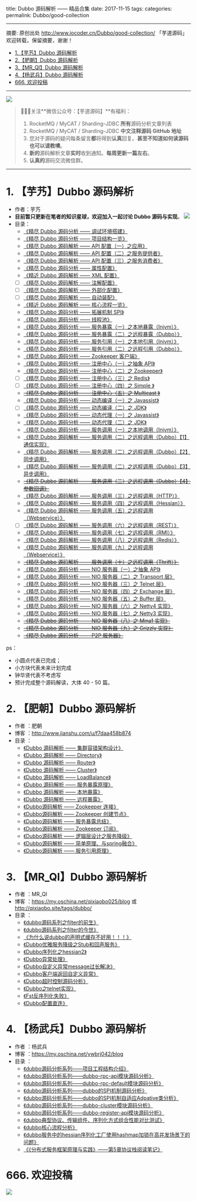 title: Dubbo 源码解析 —— 精品合集
date: 2017-11-15
tags:
categories:
permalink: Dubbo/good-collection

-------

摘要: 原创出处 http://www.iocoder.cn/Dubbo/good-collection/ 「芋道源码」欢迎转载，保留摘要，谢谢！

- [1.【芋艿】Dubbo 源码解析](http://www.iocoder.cn/Dubbo/good-collection/)
- [2.【肥朝】Dubbo 源码解析](http://www.iocoder.cn/Dubbo/good-collection/)
- [3.【MR_QI】Dubbo 源码解析](http://www.iocoder.cn/Dubbo/good-collection/)
- [4.【杨武兵】Dubbo 源码解析](http://www.iocoder.cn/Dubbo/good-collection/)
- [666. 欢迎投稿](http://www.iocoder.cn/Dubbo/good-collection/)

-------

![](http://www.iocoder.cn/images/common/wechat_mp_2017_07_31.jpg)

> 🙂🙂🙂关注**微信公众号：【芋道源码】**有福利：
> 1. RocketMQ / MyCAT / Sharding-JDBC **所有**源码分析文章列表
> 2. RocketMQ / MyCAT / Sharding-JDBC **中文注释源码 GitHub 地址**
> 3. 您对于源码的疑问每条留言**都**将得到**认真**回复。**甚至不知道如何读源码也可以请教噢**。
> 4. **新的**源码解析文章**实时**收到通知。**每周更新一篇左右**。  
> 5. **认真的**源码交流微信群。

-------

# 1. 【芋艿】Dubbo 源码解析

* 作者：芋艿
* **目前暂只更新在笔者的知识星球，欢迎加入一起讨论 Dubbo 源码与实现**。  ![](http://www.iocoder.cn/images/common/zsxq/01.png)
* 目录：
    * [《精尽 Dubbo 源码分析 —— 调试环境搭建》](https://t.zsxq.com/NFuv3jq)
    * [《精尽 Dubbo 源码分析 —— 项目结构一览》](https://t.zsxq.com/NFuv3jq)
    * [《精尽 Dubbo 源码解析 —— API 配置（一）之应用》](https://t.zsxq.com/NFuv3jq)
    * [《精尽 Dubbo 源码解析 —— API 配置（二）之服务提供者》](https://t.zsxq.com/NFuv3jq)
    * [《精尽 Dubbo 源码解析 —— API 配置（三）之服务消费者》](https://t.zsxq.com/NFuv3jq)
    * [《精尽 Dubbo 源码分析 —— 属性配置》](https://t.zsxq.com/NFuv3jq)
    * [《精近 Dubbo 源码解析 —— XML 配置》](https://t.zsxq.com/NFuv3jq)
    * [ ] [《精尽 Dubbo 源码解析 —— 注解配置》](https://t.zsxq.com/NFuv3jq)
    * [ ] [《精尽 Dubbo 源码解析 —— 外部化配置》](https://t.zsxq.com/NFuv3jq)
    * [ ] [《精尽 Dubbo 源码解析 —— 自动装配》](https://t.zsxq.com/NFuv3jq)
    * [《精近 Dubbo 源码解析 —— 核心流程一览》](https://t.zsxq.com/NFuv3jq)
    * [《精尽 Dubbo 源码分析 —— 拓展机制 SPI》](https://t.zsxq.com/NFuv3jq)
    * [《精尽 Dubbo 源码分析 —— 线程池》](https://t.zsxq.com/NFuv3jq)
    * [《精尽 Dubbo 源码分析 —— 服务暴露（一）之本地暴露（Injvm）》](https://t.zsxq.com/NFuv3jq)
    * [《精尽 Dubbo 源码分析 —— 服务暴露（二）之远程暴露（Dubbo）》](https://t.zsxq.com/NFuv3jq)
    * [《精尽 Dubbo 源码分析 —— 服务引用（一）之本地引用（Injvm）》](https://t.zsxq.com/NFuv3jq)
    * [《精尽 Dubbo 源码分析 —— 服务引用（二）之远程引用（Dubbo）》](https://t.zsxq.com/NFuv3jq)
    * [《精尽 Dubbo 源码分析 —— Zookeeper 客户端》](https://t.zsxq.com/NFuv3jq)
    * [《精尽 Dubbo 源码分析 —— 注册中心（一）之抽象 API》](https://t.zsxq.com/NFuv3jq)
    * [《精尽 Dubbo 源码分析 —— 注册中心（二）之 Zookeeper》](https://t.zsxq.com/NFuv3jq)
    * [ ] [《精尽 Dubbo 源码分析 —— 注册中心（三）之 Redis》](https://t.zsxq.com/NFuv3jq)
    * [ ] [《精尽 Dubbo 源码分析 —— 注册中心（四）之 Simple 》](https://t.zsxq.com/NFuv3jq)
    *  ~~[《精尽 Dubbo 源码分析 —— 注册中心（五）之 Multicast 》](https://t.zsxq.com/NFuv3jq)~~
    * [《精尽 Dubbo 源码分析 —— 动态编译（一）之 Javassist》](https://t.zsxq.com/NFuv3jq)
    * [ ] [《精尽 Dubbo 源码分析 —— 动态编译（二）之 JDK》](https://t.zsxq.com/NFuv3jq)
    * [《精尽 Dubbo 源码分析 —— 动态代理（一）之 Javassist》](https://t.zsxq.com/NFuv3jq)
    * [《精尽 Dubbo 源码分析 —— 动态代理（二）之 JDK》](https://t.zsxq.com/NFuv3jq)
    * [《精尽 Dubbo 源码分析 —— 服务调用（一）之本地调用（Injvm）》](https://t.zsxq.com/NFuv3jq)
    * [《精尽 Dubbo 源码解析 —— 服务调用（二）之远程调用（Dubbo）【1】通信实现》](https://t.zsxq.com/NFuv3jq)
    * [《精尽 Dubbo 源码解析 —— 服务调用（二）之远程调用（Dubbo）【2】同步调用》](https://t.zsxq.com/NFuv3jq)
    * [《精尽 Dubbo 源码解析 —— 服务调用（二）之远程调用（Dubbo）【3】异步调用》](https://t.zsxq.com/NFuv3jq)
    * ~~[《精尽 Dubbo 源码解析 —— 服务调用（二）之远程调用（Dubbo）【4】参数回调》](https://t.zsxq.com/NFuv3jq)~~
    * [《精尽 Dubbo 源码解析 —— 服务调用（三）之远程调用（HTTP）》](https://t.zsxq.com/NFuv3jq)
    * [《精尽 Dubbo 源码解析 —— 服务调用（四）之远程调用（Hessian）》](https://t.zsxq.com/NFuv3jq)
    * [《精尽 Dubbo 源码解析 —— 服务调用（五）之远程调用（Webservice）》](https://t.zsxq.com/NFuv3jq)
    * [ ] [《精尽 Dubbo 源码解析 —— 服务调用（六）之远程调用（REST）》](https://t.zsxq.com/NFuv3jq)
    * [《精尽 Dubbo 源码解析 —— 服务调用（七）之远程调用（RMI）》](https://t.zsxq.com/NFuv3jq)
    * [《精尽 Dubbo 源码解析 —— 服务调用（八）之远程调用（Redis）》](https://t.zsxq.com/NFuv3jq)
    * [《精尽 Dubbo 源码解析 —— 服务调用（九）之远程调用（Webservice）》](https://t.zsxq.com/NFuv3jq)
    * ~~[《精尽 Dubbo 源码解析 —— 服务调用（十）之远程调用（Thrift）》](https://t.zsxq.com/NFuv3jq)~~
    * [《精尽 Dubbo 源码分析 —— NIO 服务器（一）之抽象 API》](https://t.zsxq.com/NFuv3jq)
    * [《精尽 Dubbo 源码分析 —— NIO 服务器（二）之 Transport 层》](https://t.zsxq.com/NFuv3jq)
    * [《精尽 Dubbo 源码分析 —— NIO 服务器（三）之 Telnet 层》](https://t.zsxq.com/NFuv3jq)
    * [《精尽 Dubbo 源码分析 —— NIO 服务器（四）之 Exchange 层》](https://t.zsxq.com/NFuv3jq)
    * [《精尽 Dubbo 源码分析 —— NIO 服务器（五）之 Buffer 层》](https://t.zsxq.com/NFuv3jq)
    * [《精尽 Dubbo 源码分析 —— NIO 服务器（六）之 Netty4 实现》](https://t.zsxq.com/NFuv3jq)
    * [《精尽 Dubbo 源码分析 —— NIO 服务器（七）之 Netty3 实现》](https://t.zsxq.com/NFuv3jq)
    * ~~[《精尽 Dubbo 源码分析 —— NIO 服务器（八）之 Mina1 实现》](https://t.zsxq.com/NFuv3jq)~~
    * ~~[《精尽 Dubbo 源码分析 —— NIO 服务器（九）之 Grizzly 实现》](https://t.zsxq.com/NFuv3jq)~~
    * ~~[《精尽 Dubbo 源码分析 —— P2P 服务器》](https://t.zsxq.com/NFuv3jq)~~

ps：

* 小圆点代表已完成；
* 小方块代表未来计划完成
* 钟华贤代表不考虑写
* 预计完成整个源码解读，大体 40 - 50 篇。

# 2. 【肥朝】Dubbo 源码解析

* 作者 ：肥朝
* 博客 ：http://www.jianshu.com/u/f7daa458b874
* 目录 ：
    * [《Dubbo 源码解析 —— 集群容错架构设计》](https://mp.weixin.qq.com/s?__biz=MzUzMTA2NTU2Ng==&mid=2247483767&idx=1&sn=faf031cdc362599276d3cc58598dd51d&chksm=fa497ec6cd3ef7d0729f6dff9baa116b91dfa6624ffac618620d46558d1d23afeb4b9cf789d2#rd) 
    * [《Dubbo 源码解析 —— Directory》](https://mp.weixin.qq.com/s?__biz=MzUzMTA2NTU2Ng==&mid=2247483776&idx=1&sn=0410235af44b2991c163cfdfefeb26e4&chksm=fa497e31cd3ef727d30b1000a6e805c1c69fe65aef5b771d93b5283be4141850d234d5d765c0#rd)
    * [《Dubbo 源码解析 —— Router》](https://mp.weixin.qq.com/s?__biz=MzUzMTA2NTU2Ng==&mid=2247483785&idx=1&sn=a858a8cef7ecd86ac966138bfc28e6e0&chksm=fa497e38cd3ef72e3a16ef1c7294c379c73785de6e64388ec3e82986eda9bb4dfffbbb29b81e#rd)
    * [《Dubbo 源码解析 —— Cluster》](https://mp.weixin.qq.com/s?__biz=MzUzMTA2NTU2Ng==&mid=2247483794&idx=1&sn=02f1685fc1b0d32e3490d4d7536d6a6e&chksm=fa497e23cd3ef7351e30893cc79205fd684f69d1643056342b16dcdd20ac0293d1bcbaae60ab#rd)
    * [《Dubbo 源码解析 —— LoadBalance》](https://mp.weixin.qq.com/s?__biz=MzUzMTA2NTU2Ng==&mid=2247483815&idx=1&sn=9829fd2fe1eb03b1266f03415d1d305f&chksm=fa497e16cd3ef7005df4713fcaa7394022b268752ab0ac66fc15fff5c49e7c920fa6d5cebd33#rd)
    * [《Dubbo 源码解析 —— 服务暴露原理》](https://mp.weixin.qq.com/s?__biz=MzUzMTA2NTU2Ng==&mid=2247483828&idx=1&sn=cf831fe49cad554b82e2add9b08dcf97&chksm=fa497e05cd3ef71365d1633fe3b3a2b81a929dafbdab510e4ed9a03bb43e4937a403fa25cac6#rd)
    * [《Dubbo 源码解析 —— 本地暴露》](https://mp.weixin.qq.com/s?__biz=MzUzMTA2NTU2Ng==&mid=2247483861&idx=1&sn=045bb16117e6175d9e6310905aa04405&chksm=fa497e64cd3ef7725e351efa3e35934caf46f109569fc97ce1cab77ba6460ca06519d3d6b8c7#rd)
    * [《Dubbo 源码解析 —— 远程暴露》](https://mp.weixin.qq.com/s?__biz=MzUzMTA2NTU2Ng==&mid=2247483887&idx=1&sn=f63868d98907959a2aea17f55d4fe0aa&chksm=fa497e5ecd3ef748cecd9641c034136b2e4502ba746d5d2dd6c95547bc73a1410377bb81eae2#rd)
    * [《Dubbo源码解析 —— Zookeeper 连接》](https://mp.weixin.qq.com/s?__biz=MzUzMTA2NTU2Ng==&mid=2247483909&idx=1&sn=7274f1e44d180f138a9e57c9ebd712e7&chksm=fa497db4cd3ef4a215b5109dec6a1269eae7207543640c997ead58fb15427c33c7e216ea152f#rd)
    * [《Dubbo源码解析 —— Zookeeper 创建节点》](https://mp.weixin.qq.com/s?__biz=MzUzMTA2NTU2Ng==&mid=2247483934&idx=1&sn=f22159486d50ee20f1d5400c3e70e51a&chksm=fa497dafcd3ef4b9aca5e3608ba7cfcd6dc28220e62030c97c1b091225ba84184df296ce5f09#rd)
    * [《Dubbo源码解析 —— 服务暴露总结》](https://mp.weixin.qq.com/s?__biz=MzUzMTA2NTU2Ng==&mid=2247483961&idx=1&sn=1c26d1ee5280175ad1663e0c90f71cb5&chksm=fa497d88cd3ef49e310bcd3ac0bdb8a408504d3643975238816328066d88e787eac358adfc03#rd)
    * [《Dubbo源码解析 —— Zookeeper 订阅》](https://mp.weixin.qq.com/s?__biz=MzUzMTA2NTU2Ng==&mid=2247484014&idx=1&sn=0b2e2efec6668d33166aca571add19da&chksm=fa497ddfcd3ef4c96d8a002ecd83b28660dddb7675b2177106aea1966e3c8ae78c04e01acc69#rd)
    * [《Dubbo源码解析 —— 逻辑层设计之服务降级》](https://mp.weixin.qq.com/s?__biz=MzUzMTA2NTU2Ng==&mid=2247484096&idx=1&sn=c6bf3c48ca3c95949fea5816dbdfa50c&chksm=fa497d71cd3ef467fba2578dab66a965b9e7c4f82bf7072f7179a3424e08eb993ddc5660a2d7#rd)
    * [《Dubbo源码解析 —— 简单原理、与spring融合》](http://mp.weixin.qq.com/s?__biz=MzUzMTA2NTU2Ng==&mid=2247484261&idx=1&sn=e9526ff0b6e2b127ed7dd5dbfb694190&chksm=fa497cd4cd3ef5c28f771127273d536cb244d24aa118278dfe52e46fd4db5e99bccf59a0c6d5#rd)
    * [《Dubbo源码解析 —— 服务引用原理》](https://mp.weixin.qq.com/s?__biz=MzUzMTA2NTU2Ng==&mid=2247484325&idx=1&sn=1c686d832f5e88aacda2c089be8d831f&chksm=fa497c14cd3ef502a82eb7f8f4a57703762912911dff01968aabe9d42a9c695f9ce8ad13ed76#rd)

# 3. 【MR_QI】Dubbo 源码解析

* 作者 ：MR_QI
* 博客 ：https://my.oschina.net/qixiaobo025/blog 或 http://qixiaobo.site/tags/dubbo/
* 目录 ：
    * [《dubbo源码系列之filter的前生》](https://my.oschina.net/qixiaobo025/blog/995254)
    * [《dubbo源码系列之filter的今世》](https://my.oschina.net/qixiaobo025/blog/995281)
    * [《为什么说dubbo的声明式缓存不好用！！！》](https://my.oschina.net/qixiaobo025/blog/995772)
    * [《Dubbo优雅服务降级之Stub和回声服务》](https://my.oschina.net/qixiaobo025/blog/1014845)
    * [《Dubbo序列化之hessian2》](https://my.oschina.net/qixiaobo025/blog/1073902)
    * [《Dubbo异常处理》](https://my.oschina.net/qixiaobo025/blog/1142720)
    * [《Dubbo自定义异常message过长解决》](https://my.oschina.net/qixiaobo025/blog/1153876)
    * [《Dubbo客户端返回自定义异常》](https://my.oschina.net/qixiaobo025/blog/1154492)
    * [《Dubbo超时控制源码分析》](https://my.oschina.net/qixiaobo025/blog/1186779)
    * [《Dubbo之telnet实现》](https://my.oschina.net/qixiaobo025/blog/1417321)
    * [《Fst反序列化失败》](https://my.oschina.net/qixiaobo025/blog/1519566)
    * [《Dubbo配置直连》](https://my.oschina.net/qixiaobo025/blog/1527009)
    
# 4. 【杨武兵】Dubbo 源码解析

* 作者 ：杨武兵
* 博客 ：https://my.oschina.net/ywbrj042/blog
* 目录 ：
    * [《dubbo源码分析系列——项目工程结构介绍》](https://my.oschina.net/ywbrj042/blog/683515)
    * [《dubbo源码分析系列——dubbo-rpc-api模块源码分析》](https://my.oschina.net/ywbrj042/blog/683719)
    * [《dubbo源码分析系列——dubbo-rpc-default模块源码分析》](https://my.oschina.net/ywbrj042/blog/684718)
    * [《dubbo源码分析系列——dubbo的SPI机制源码分析》](https://my.oschina.net/ywbrj042/blog/687443)
    * [《dubbo源码分析系列——dubbo的SPI机制自适应Adpative类分析》](https://my.oschina.net/ywbrj042/blog/688042)
    * [《dubbo源码分析系列——dubbo-cluster模块源码分析》](https://my.oschina.net/ywbrj042/blog/689818)
    * [《dubbo源码分析系列——dubbo-register-api模块源码分析》](https://my.oschina.net/ywbrj042/blog/690342)
    * [《dubbo典型协议、传输组件、序列化方式组合性能对比测试》](https://my.oschina.net/ywbrj042/blog/690691)
    * [《dubbo核心流程分析》](https://my.oschina.net/ywbrj042/blog/702521)
    * [《dubbo服务中的hessian序列化工厂使用hashmap加锁在高并发场景下的问题》](https://my.oschina.net/ywbrj042/blog/466151)
    * [《《分布式服务框架原理与实践》——第5章协议栈阅读笔记》](https://my.oschina.net/ywbrj042/blog/713403)

# 666. 欢迎投稿

![](http://www.iocoder.cn/images/common/zsxq/01.png)


